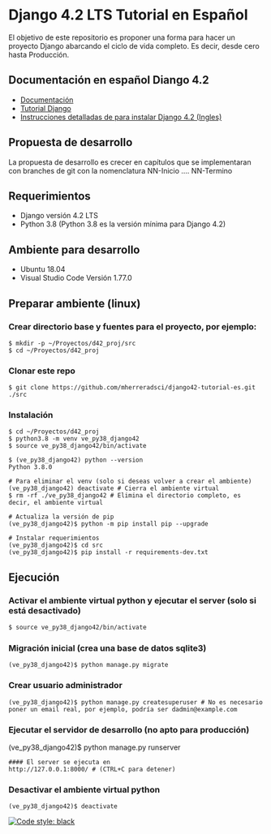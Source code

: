 # Django 4.2 LTS Tutorial en Español
El objetivo de este repositorio es proponer una forma para hacer un proyecto Django abarcando el ciclo de vida completo. Es decir, desde cero hasta Producción.

## Documentación en español Diango 4.2
- [Documentación](https://docs.djangoproject.com/es/4.2/)
- [Tutorial Django](https://docs.djangoproject.com/es/4.2/intro/tutorial01/)
- [Instrucciones detalladas de para instalar Django 4.2 (Ingles)](https://github.com/django/django/blob/9d756afb07de8ef6e4d1980413979496643f1c3b/docs/intro/install.txt)

## Propuesta de desarrollo
La propuesta de desarrollo es crecer en capítulos que se implementaran con branches de git con la nomenclatura NN-Inicio .... NN-Termino

## Requerimientos
- Django versión 4.2 LTS
- Python 3.8  (Python 3.8 es la versión mínima para Django 4.2)

## Ambiente para desarrollo
- Ubuntu 18.04
- Visual Studio Code Versión 1.77.0

## Preparar ambiente (linux)
### Crear directorio base y fuentes para el proyecto, por ejemplo:
```
$ mkdir -p ~/Proyectos/d42_proj/src
$ cd ~/Proyectos/d42_proj
```
### Clonar este repo
```
$ git clone https://github.com/mherreradsci/django42-tutorial-es.git ./src
```

### Instalación
```
$ cd ~/Proyectos/d42_proj
$ python3.8 -m venv ve_py38_django42
$ source ve_py38_django42/bin/activate

$ (ve_py38_django42) python --version
Python 3.8.0

# Para eliminar el venv (solo si deseas volver a crear el ambiente)
(ve_py38_django42) deactivate # Cierra el ambiente virtual
$ rm -rf ./ve_py38_django42 # Elimina el directorio completo, es decir, el ambiente virtual

# Actualiza la versión de pip
(ve_py38_django42)$ python -m pip install pip --upgrade

# Instalar requerimientos
(ve_py38_django42)$ cd src
(ve_py38_django42)$ pip install -r requirements-dev.txt
```
## Ejecución
### Activar el ambiente virtual python y ejecutar el server (solo si está desactivado)
``` bash
$ source ve_py38_django42/bin/activate
```
### Migración inicial (crea una base de datos sqlite3)
```
(ve_py38_django42)$ python manage.py migrate
```
### Crear usuario administrador
```
(ve_py38_django42)$ python manage.py createsuperuser # No es necesario poner un email real, por ejemplo, podría ser dadmin@example.com
```
### Ejecutar el servidor de desarrollo (no apto para producción)
(ve_py38_django42)$ python manage.py runserver
```
#### El server se ejecuta en
http://127.0.0.1:8000/ # (CTRL+C para detener)
```
### Desactivar el ambiente virtual python
```
(ve_py38_django42)$ deactivate
```

[![Code style: black](https://img.shields.io/badge/code%20style-black-000000.svg)](https://github.com/psf/black)

